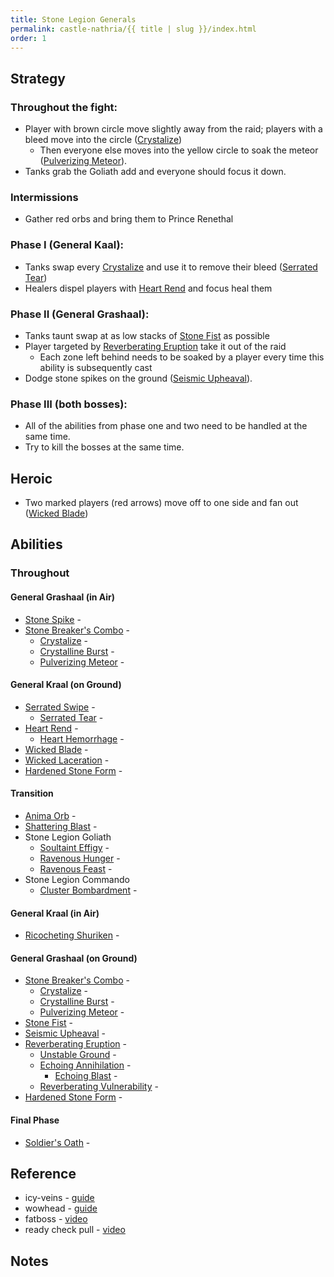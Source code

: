 ```yaml
---
title: Stone Legion Generals
permalink: castle-nathria/{{ title | slug }}/index.html
order: 1
---
```



## Strategy

### Throughout the fight:

- Player with brown circle move slightly away from the raid; players with a bleed move into the circle ([Crystalize](https://www.wowhead.com/spell=339690/crystalize))
  - Then everyone else moves into the yellow circle to soak the meteor ([Pulverizing Meteor](https://www.wowhead.com/spell=339728/pulverizing-meteor)).
- Tanks grab the Goliath add and everyone should focus it down.

### Intermissions
- Gather red orbs and bring them to Prince Renethal

### Phase I (General Kaal):

- Tanks swap every [Crystalize](https://www.wowhead.com/spell=339690/crystalize) and use it to remove their bleed ([Serrated Tear](https://www.wowhead.com/spell=343881/serrated-tear))
- Healers dispel players with [Heart Rend](https://www.wowhead.com/spell=334765/heart-rend) and focus heal them

### Phase II (General Grashaal):

- Tanks taunt swap at as low stacks of [Stone Fist](https://www.wowhead.com/spell=342425/stone-fist) as possible
- Player targeted by [Reverberating Eruption](https://www.wowhead.com/spell=344500/reverberating-eruption) take it out of the raid
  - Each zone left behind needs to be soaked by a player every time this ability is subsequently cast
- Dodge stone spikes on the ground ([Seismic Upheaval](https://www.wowhead.com/spell=334500/seismic-upheaval)).

### Phase III (both bosses):

- All of the abilities from phase one and two need to be handled at the same time.
- Try to kill the bosses at the same time.


## Heroic
- Two marked players (red arrows) move off to one side and fan out ([Wicked Blade](https://www.wowhead.com/spell=333387/wicked-blade))

## Abilities

### Throughout

#### General Grashaal (in Air)
- [Stone Spike](https://www.wowhead.com/spell=343063/stone-spike) - 
- [Stone Breaker's Combo](https://www.wowhead.com/spell=339645/stone-breakers-combo) - 
  - [Crystalize](https://www.wowhead.com/spell=339690/crystalize) - 
  - [Crystalline Burst](https://www.wowhead.com/spell=339693/crystalline-burst) - 
  - [Pulverizing Meteor](https://www.wowhead.com/spell=339728/pulverizing-meteor) - 

#### General Kraal (on Ground)
- [Serrated Swipe](https://www.wowhead.com/spell=334929/serrated-swipe) - 
  - [Serrated Tear](https://www.wowhead.com/spell=343881/serrated-tear) - 
- [Heart Rend](https://www.wowhead.com/spell=334765/heart-rend) - 
  - [Heart Hemorrhage](https://www.wowhead.com/spell=334771/heart-hemorrhage) - 
- [Wicked Blade](https://www.wowhead.com/spell=333387/wicked-blade) - 
 - [Wicked Laceration](https://www.wowhead.com/spell=333913/wicked-laceration) - 
- [Hardened Stone Form](https://www.wowhead.com/spell=329636/hardened-stone-form) - 

#### Transition
- [Anima Orb](https://www.wowhead.com/spell=332393/anima-orb) - 
- [Shattering Blast](https://www.wowhead.com/spell=332683/shattering-blast) - 
- Stone Legion Goliath
  - [Soultaint Effigy](https://www.wowhead.com/spell=343898/soultaint-effigy) - 
  - [Ravenous Hunger](https://www.wowhead.com/spell=342741/ravenous-hunger) - 
  - [Ravenous Feast](https://www.wowhead.com/spell=342733/ravenous-feast) - 
- Stone Legion Commando
  - [Cluster Bombardment](https://www.wowhead.com/spell=336231/cluster-bombardment) - 

#### General Kraal (in Air)
- [Ricocheting Shuriken](https://www.wowhead.com/spell=343086/ricocheting-shuriken) - 

#### General Grashaal (on Ground)
- [Stone Breaker's Combo](https://www.wowhead.com/spell=339645/stone-breakers-combo) - 
  - [Crystalize](https://www.wowhead.com/spell=339690/crystalize) - 
  - [Crystalline Burst](https://www.wowhead.com/spell=339693/crystalline-burst) - 
  - [Pulverizing Meteor](https://www.wowhead.com/spell=339728/pulverizing-meteor) - 
- [Stone Fist](https://www.wowhead.com/spell=342425/stone-fist) - 
- [Seismic Upheaval](https://www.wowhead.com/spell=334500/seismic-upheaval) - 
- [Reverberating Eruption](https://www.wowhead.com/spell=344500/reverberating-eruption) - 
  - [Unstable Ground](https://www.wowhead.com/spell=344503/unstable-ground) - 
  - [Echoing Annihilation](https://www.wowhead.com/spell=344721/echoing-annihilation) - 
    - [Echoing Blast](https://www.wowhead.com/spell=344740/echoing-blast) - 
  - [Reverberating Vulnerability](https://www.wowhead.com/spell=344655/reverberating-vulnerability) - 
- [Hardened Stone Form](https://www.wowhead.com/spell=329636/hardened-stone-form) - 


#### Final Phase
- [Soldier's Oath](https://www.wowhead.com/spell=336212/soldiers-oath) - 

## Reference

- icy-veins - [guide](https://www.icy-veins.com/wow/stone-legion-generals-strategy-guide-for-castle-nathria)
- wowhead - [guide](https://www.wowhead.com/guides/stone-legion-generals-castle-nathria-raid-strategy-guide)
- fatboss - [video](https://www.youtube.com/watch?v=Qn4tqT7zgxk&feature=emb_logo)
- ready check pull - [video](https://www.youtube.com/watch?v=WRCbretN1NY&feature=emb_logo)

## Notes